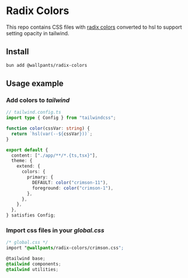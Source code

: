 # Radix Colors

This repo contains CSS files with [radix colors](https://www.radix-ui.com/colors)
converted to hsl to support setting opacity in tailwind.

## Install

```sh
bun add @wallpants/radix-colors
```

## Usage example

### Add colors to _tailwind_

```ts
// tailwind.config.ts
import type { Config } from "tailwindcss";

function color(cssVar: string) {
  return `hsl(var(--${cssVar}))`;
}

export default {
  content: ["./app/**/*.{ts,tsx}"],
  theme: {
    extend: {
      colors: {
        primary: {
          DEFAULT: color("crimson-11"),
          foreground: color("crimson-1"),
        },
      },
    },
  },
} satisfies Config;
```

### Import css files in your _global.css_

```css
/* global.css */
import "@wallpants/radix-colors/crimson.css";

@tailwind base;
@tailwind components;
@tailwind utilities;
```
